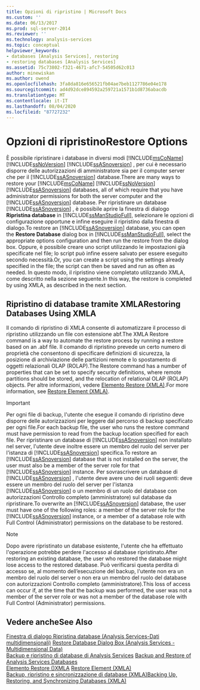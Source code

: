 ```yaml
---
title: Opzioni di ripristino | Microsoft Docs
ms.custom: ''
ms.date: 06/13/2017
ms.prod: sql-server-2014
ms.reviewer: ''
ms.technology: analysis-services
ms.topic: conceptual
helpviewer_keywords:
- databases [Analysis Services], restoring
- restoring databases [Analysis Services]
ms.assetid: 75c73802-f321-4671-afc7-54505d62c013
author: minewiskan
ms.author: owend
ms.openlocfilehash: 3fa8da816e656521fb04ae7beb1127786e04e178
ms.sourcegitcommit: ad4d92dce894592a259721a1571b1d8736abacdb
ms.translationtype: MT
ms.contentlocale: it-IT
ms.lasthandoff: 08/04/2020
ms.locfileid: "87727232"
---
```

# <a name="restore-options"></a><span data-ttu-id="2ee89-102">Opzioni di ripristino</span><span class="sxs-lookup"><span data-stu-id="2ee89-102">Restore Options</span></span>
  <span data-ttu-id="2ee89-103">È possibile ripristinare i database in diversi modi [!INCLUDE[msCoName](../../includes/msconame-md.md)] [!INCLUDE[ssNoVersion](../../includes/ssnoversion-md.md)] [!INCLUDE[ssASnoversion](../../includes/ssasnoversion-md.md)] , per cui è necessario disporre delle autorizzazioni di amministratore sia per il computer server che per il [!INCLUDE[ssASnoversion](../../includes/ssasnoversion-md.md)] database.</span><span class="sxs-lookup"><span data-stu-id="2ee89-103">There are many ways to restore your [!INCLUDE[msCoName](../../includes/msconame-md.md)] [!INCLUDE[ssNoVersion](../../includes/ssnoversion-md.md)] [!INCLUDE[ssASnoversion](../../includes/ssasnoversion-md.md)] databases, all of which require that you have administrator permissions for both the server computer and the [!INCLUDE[ssASnoversion](../../includes/ssasnoversion-md.md)] database.</span></span> <span data-ttu-id="2ee89-104">Per ripristinare un database [!INCLUDE[ssASnoversion](../../includes/ssasnoversion-md.md)] , è possibile aprire la finestra di dialogo **Ripristina database** in [!INCLUDE[ssManStudioFull](../../includes/ssmanstudiofull-md.md)], selezionare le opzioni di configurazione opportune e infine eseguire il ripristino dalla finestra di dialogo.</span><span class="sxs-lookup"><span data-stu-id="2ee89-104">To restore an [!INCLUDE[ssASnoversion](../../includes/ssasnoversion-md.md)] database, you can open the **Restore Database** dialog box in [!INCLUDE[ssManStudioFull](../../includes/ssmanstudiofull-md.md)], select the appropriate options configuration and then run the restore from the dialog box.</span></span> <span data-ttu-id="2ee89-105">Oppure, è possibile creare uno script utilizzando le impostazioni già specificate nel file; lo script può infine essere salvato per essere eseguito secondo necessità.</span><span class="sxs-lookup"><span data-stu-id="2ee89-105">Or, you can create a script using the settings already specified in the file; the script can then be saved and run as often as needed.</span></span> <span data-ttu-id="2ee89-106">In questo modo, il ripristino viene completato utilizzando XMLA, come descritto nella sezione seguente.</span><span class="sxs-lookup"><span data-stu-id="2ee89-106">In this way, the restore is completed by using XMLA, as described in the next section.</span></span>  
  
## <a name="restoring-databases-using-xmla"></a><span data-ttu-id="2ee89-107">Ripristino di database tramite XMLA</span><span class="sxs-lookup"><span data-stu-id="2ee89-107">Restoring Databases Using XMLA</span></span>  
 <span data-ttu-id="2ee89-108">Il comando di ripristino di XMLA consente di automatizzare il processo di ripristino utilizzando un file con estensione abf.</span><span class="sxs-lookup"><span data-stu-id="2ee89-108">The XMLA Restore command is a way to automate the restore process by running a restore based on an .abf file.</span></span> <span data-ttu-id="2ee89-109">Il comando di ripristino prevede un certo numero di proprietà che consentono di specificare definizioni di sicurezza, la posizione di archiviazione delle partizioni remote e lo spostamento di oggetti relazionali OLAP (ROLAP).</span><span class="sxs-lookup"><span data-stu-id="2ee89-109">The Restore command has a number of properties that can be set to specify security definitions, where remote partitions should be stored, and the relocation of relational OLAP (ROLAP) objects.</span></span> <span data-ttu-id="2ee89-110">Per altre informazioni, vedere [Elemento Restore &#40;XMLA&#41;](https://docs.microsoft.com/bi-reference/xmla/xml-elements-commands/restore-element-xmla).</span><span class="sxs-lookup"><span data-stu-id="2ee89-110">For more information, see [Restore Element &#40;XMLA&#41;](https://docs.microsoft.com/bi-reference/xmla/xml-elements-commands/restore-element-xmla).</span></span>  
  
> [!IMPORTANT]  
>  <span data-ttu-id="2ee89-111">Per ogni file di backup, l'utente che esegue il comando di ripristino deve disporre delle autorizzazioni per leggere dal percorso di backup specificato per ogni file.</span><span class="sxs-lookup"><span data-stu-id="2ee89-111">For each backup file, the user who runs the restore command must have permission to read from the backup location specified for each file.</span></span> <span data-ttu-id="2ee89-112">Per ripristinare un database di [!INCLUDE[ssASnoversion](../../includes/ssasnoversion-md.md)] non installato nel server, l'utente deve inoltre essere un membro del ruolo del server per l'istanza di [!INCLUDE[ssASnoversion](../../includes/ssasnoversion-md.md)] specifica.</span><span class="sxs-lookup"><span data-stu-id="2ee89-112">To restore an [!INCLUDE[ssASnoversion](../../includes/ssasnoversion-md.md)] database that is not installed on the server, the user must also be a member of the server role for that [!INCLUDE[ssASnoversion](../../includes/ssasnoversion-md.md)] instance.</span></span> <span data-ttu-id="2ee89-113">Per sovrascrivere un database di [!INCLUDE[ssASnoversion](../../includes/ssasnoversion-md.md)] , l'utente deve avere uno dei ruoli seguenti: deve essere un membro del ruolo del server per l'istanza [!INCLUDE[ssASnoversion](../../includes/ssasnoversion-md.md)] o un membro di un ruolo del database con autorizzazioni Controllo completo (amministratore) sul database da ripristinare.</span><span class="sxs-lookup"><span data-stu-id="2ee89-113">To overwrite an [!INCLUDE[ssASnoversion](../../includes/ssasnoversion-md.md)] database, the user must have one of the following roles: a member of the server role for the [!INCLUDE[ssASnoversion](../../includes/ssasnoversion-md.md)] instance, or a member of a database role with Full Control (Administrator) permissions on the database to be restored.</span></span>  
  
> [!NOTE]  
>  <span data-ttu-id="2ee89-114">Dopo avere ripristinato un database esistente, l'utente che ha effettuato l'operazione potrebbe perdere l'accesso al database ripristinato.</span><span class="sxs-lookup"><span data-stu-id="2ee89-114">After restoring an existing database, the user who restored the database might lose access to the restored database.</span></span> <span data-ttu-id="2ee89-115">Può verificarsi questa perdita di accesso se, al momento dell’esecuzione del backup, l'utente non era un membro del ruolo del server o non era un membro del ruolo del database con autorizzazioni Controllo completo (amministratore).</span><span class="sxs-lookup"><span data-stu-id="2ee89-115">This loss of access can occur if, at the time that the backup was performed, the user was not a member of the server role or was not a member of the database role with Full Control (Administrator) permissions.</span></span>  
  
## <a name="see-also"></a><span data-ttu-id="2ee89-116">Vedere anche</span><span class="sxs-lookup"><span data-stu-id="2ee89-116">See Also</span></span>  
 <span data-ttu-id="2ee89-117">[Finestra di dialogo Ripristina database &#40;Analysis Services-Dati multidimensionali&#41;](../restore-database-dialog-box-analysis-services-multidimensional-data.md) </span><span class="sxs-lookup"><span data-stu-id="2ee89-117">[Restore Database Dialog Box &#40;Analysis Services - Multidimensional Data&#41;](../restore-database-dialog-box-analysis-services-multidimensional-data.md) </span></span>  
 <span data-ttu-id="2ee89-118">[Backup e ripristino di database di Analysis Services](backup-and-restore-of-analysis-services-databases.md) </span><span class="sxs-lookup"><span data-stu-id="2ee89-118">[Backup and Restore of Analysis Services Databases](backup-and-restore-of-analysis-services-databases.md) </span></span>  
 <span data-ttu-id="2ee89-119">[Elemento Restore &#40;&#41;XMLA](https://docs.microsoft.com/bi-reference/xmla/xml-elements-commands/restore-element-xmla) </span><span class="sxs-lookup"><span data-stu-id="2ee89-119">[Restore Element &#40;XMLA&#41;](https://docs.microsoft.com/bi-reference/xmla/xml-elements-commands/restore-element-xmla) </span></span>  
 [<span data-ttu-id="2ee89-120">Backup, ripristino e sincronizzazione di database &#40;XMLA&#41;</span><span class="sxs-lookup"><span data-stu-id="2ee89-120">Backing Up, Restoring, and Synchronizing Databases &#40;XMLA&#41;</span></span>](../multidimensional-models-scripting-language-assl-xmla/backing-up-restoring-and-synchronizing-databases-xmla.md)  
  
  
